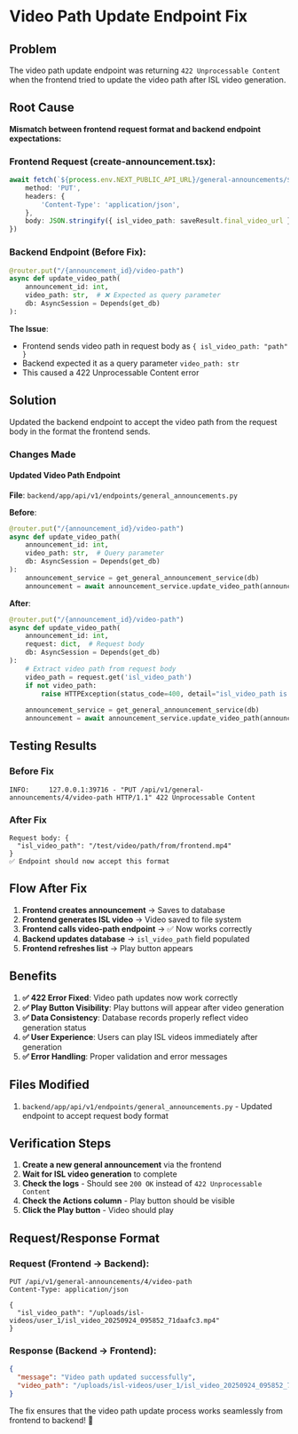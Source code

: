 # Video Path Update Endpoint Fix

## Problem
The video path update endpoint was returning `422 Unprocessable Content` when the frontend tried to update the video path after ISL video generation.

## Root Cause
**Mismatch between frontend request format and backend endpoint expectations:**

### Frontend Request (create-announcement.tsx):
```typescript
await fetch(`${process.env.NEXT_PUBLIC_API_URL}/general-announcements/${savedAnnouncement.id}/video-path`, {
    method: 'PUT',
    headers: {
        'Content-Type': 'application/json',
    },
    body: JSON.stringify({ isl_video_path: saveResult.final_video_url })
})
```

### Backend Endpoint (Before Fix):
```python
@router.put("/{announcement_id}/video-path")
async def update_video_path(
    announcement_id: int,
    video_path: str,  # ❌ Expected as query parameter
    db: AsyncSession = Depends(get_db)
):
```

**The Issue**: 
- Frontend sends video path in request body as `{ isl_video_path: "path" }`
- Backend expected it as a query parameter `video_path: str`
- This caused a 422 Unprocessable Content error

## Solution
Updated the backend endpoint to accept the video path from the request body in the format the frontend sends.

### Changes Made

#### Updated Video Path Endpoint
**File**: `backend/app/api/v1/endpoints/general_announcements.py`

**Before**:
```python
@router.put("/{announcement_id}/video-path")
async def update_video_path(
    announcement_id: int,
    video_path: str,  # Query parameter
    db: AsyncSession = Depends(get_db)
):
    announcement_service = get_general_announcement_service(db)
    announcement = await announcement_service.update_video_path(announcement_id, video_path)
```

**After**:
```python
@router.put("/{announcement_id}/video-path")
async def update_video_path(
    announcement_id: int,
    request: dict,  # Request body
    db: AsyncSession = Depends(get_db)
):
    # Extract video path from request body
    video_path = request.get('isl_video_path')
    if not video_path:
        raise HTTPException(status_code=400, detail="isl_video_path is required")
    
    announcement_service = get_general_announcement_service(db)
    announcement = await announcement_service.update_video_path(announcement_id, video_path)
```

## Testing Results

### Before Fix
```
INFO:     127.0.0.1:39716 - "PUT /api/v1/general-announcements/4/video-path HTTP/1.1" 422 Unprocessable Content
```

### After Fix
```
Request body: {
  "isl_video_path": "/test/video/path/from/frontend.mp4"
}
✅ Endpoint should now accept this format
```

## Flow After Fix

1. **Frontend creates announcement** → Saves to database
2. **Frontend generates ISL video** → Video saved to file system
3. **Frontend calls video-path endpoint** → ✅ Now works correctly
4. **Backend updates database** → `isl_video_path` field populated
5. **Frontend refreshes list** → Play button appears

## Benefits

1. **✅ 422 Error Fixed**: Video path updates now work correctly
2. **✅ Play Button Visibility**: Play buttons will appear after video generation
3. **✅ Data Consistency**: Database records properly reflect video generation status
4. **✅ User Experience**: Users can play ISL videos immediately after generation
5. **✅ Error Handling**: Proper validation and error messages

## Files Modified

1. `backend/app/api/v1/endpoints/general_announcements.py` - Updated endpoint to accept request body format

## Verification Steps

1. **Create a new general announcement** via the frontend
2. **Wait for ISL video generation** to complete
3. **Check the logs** - Should see `200 OK` instead of `422 Unprocessable Content`
4. **Check the Actions column** - Play button should be visible
5. **Click the Play button** - Video should play

## Request/Response Format

### Request (Frontend → Backend):
```http
PUT /api/v1/general-announcements/4/video-path
Content-Type: application/json

{
  "isl_video_path": "/uploads/isl-videos/user_1/isl_video_20250924_095852_71daafc3.mp4"
}
```

### Response (Backend → Frontend):
```json
{
  "message": "Video path updated successfully",
  "video_path": "/uploads/isl-videos/user_1/isl_video_20250924_095852_71daafc3.mp4"
}
```

The fix ensures that the video path update process works seamlessly from frontend to backend! 🎉